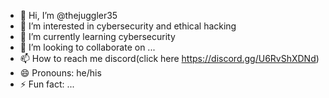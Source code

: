 - 👋 Hi, I’m @thejuggler35
- 👀 I’m interested in cybersecurity and ethical hacking
- 🌱 I’m currently learning cybersecurity
- 💞️ I’m looking to collaborate on ...
- 📫 How to reach me discord(click here https://discord.gg/U6RvShXDNd)
- 😄 Pronouns: he/his
- ⚡ Fun fact: ...

<!---
thejuggler35/thejuggler35 is a ✨ special ✨ repository because its `README.md` (this file) appears on your GitHub profile.
You can click the Preview link to take a look at your changes.
--->
